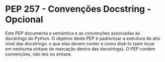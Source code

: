 # PEP 257 - Convenções Docstring - Opcional
Este PEP documenta a semântica e as convenções associadas às docstrings do Python.
O objetivo deste PEP é padronizar a estrutura de alto nível das docstrings: o que elas devem conter e como dizê-lo (sem tocar em nenhuma sintaxe de marcação dentro das docstrings). O PEP contém convenções, não leis ou sintaxe.